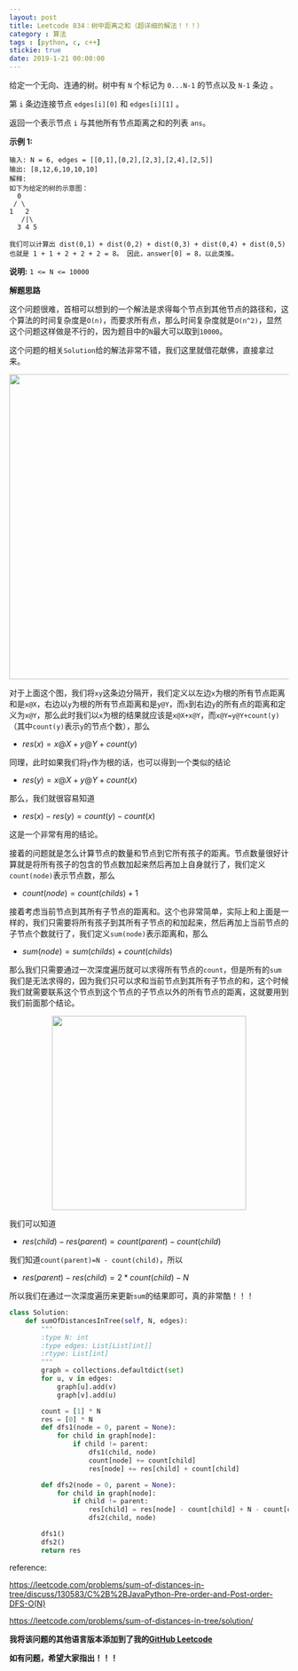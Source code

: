 ```yaml
---
layout: post
title: Leetcode 834：树中距离之和（超详细的解法！！！）
category : 算法
tags : [python, c, c++]
stickie: true
date: 2019-1-21 00:00:00
---
```


给定一个无向、连通的树。树中有 `N` 个标记为 `0...N-1` 的节点以及 `N-1` 条边 。

第 `i` 条边连接节点 `edges[i][0]` 和 `edges[i][1]` 。

返回一个表示节点 `i` 与其他所有节点距离之和的列表 `ans`。

**示例 1:**

```
输入: N = 6, edges = [[0,1],[0,2],[2,3],[2,4],[2,5]]
输出: [8,12,6,10,10,10]
解释: 
如下为给定的树的示意图：
  0
 / \
1   2
   /|\
  3 4 5

我们可以计算出 dist(0,1) + dist(0,2) + dist(0,3) + dist(0,4) + dist(0,5) 
也就是 1 + 1 + 2 + 2 + 2 = 8。 因此，answer[0] = 8，以此类推。
```

**说明:** `1 <= N <= 10000`

**解题思路**

这个问题很难，首相可以想到的一个解法是求得每个节点到其他节点的路径和，这个算法的时间复杂度是`O(n)`，而要求所有点，那么时间复杂度就是`O(n^2)`，显然这个问题这样做是不行的，因为题目中的`N`最大可以取到`10000`。

这个问题的相关`Solution`给的解法非常不错，我们这里就借花献佛，直接拿过来。

<center class="half">
    <img src="https://raw.githubusercontent.com/wiki/luliyucoordinate/ImageBed/834/2019_1_21_1.png" width="550">
</center>

对于上面这个图，我们将`xy`这条边分隔开，我们定义以左边`x`为根的所有节点距离和是`x@X`，右边以`y`为根的所有节点距离和是`y@Y`，而`x`到右边`y`的所有点的距离和定义为`x@Y`，那么此时我们以`x`为根的结果就应该是`x@X+x@Y`，而`x@Y=y@Y+count(y)`（其中`count(y)`表示`y`的节点个数），那么

- $res(x)=x@X+y@Y+count(y)$

同理，此时如果我们将`y`作为根的话，也可以得到一个类似的结论

- $res(y)=x@X+y@Y+count(x)$

那么，我们就很容易知道

- $res(x)-res(y)=count(y)-count(x)$

这是一个非常有用的结论。

接着的问题就是怎么计算节点的数量和节点到它所有孩子的距离。节点数量很好计算就是将所有孩子的包含的节点数加起来然后再加上自身就行了，我们定义`count(node)`表示节点数，那么

- $count(node) = count(childs) + 1$

接着考虑当前节点到其所有子节点的距离和。这个也非常简单，实际上和上面是一样的，我们只需要将所有孩子到其所有子节点的和加起来，然后再加上当前节点的子节点个数就行了，我们定义`sum(node)`表示距离和，那么

- $sum(node)=sum(childs)+count(childs)$

那么我们只需要通过一次深度遍历就可以求得所有节点的`count`，但是所有的`sum`我们是无法求得的，因为我们只可以求和当前节点到其所有子节点的和，这个时候我们就需要联系这个节点到这个节点的子节点以外的所有节点的距离，这就要用到我们前面那个结论。

<center class="half">
    <img src="https://raw.githubusercontent.com/wiki/luliyucoordinate/ImageBed/834/2019_1_21_2.png" width="350">
</center>

我们可以知道

- $res(child)-res(parent)=count(parent)-count(child)$

我们知道`count(parent)=N - count(child)`，所以

- $res(parent)-res(child) = 2*count(child)-N$

所以我们在通过一次深度遍历来更新`sum`的结果即可，真的非常酷！！！

```python
class Solution:
    def sumOfDistancesInTree(self, N, edges):
        """
        :type N: int
        :type edges: List[List[int]]
        :rtype: List[int]
        """
        graph = collections.defaultdict(set)
        for u, v in edges:
            graph[u].add(v)
            graph[v].add(u)

        count = [1] * N
        res = [0] * N
        def dfs1(node = 0, parent = None):
            for child in graph[node]:
                if child != parent:
                    dfs1(child, node)
                    count[node] += count[child]
                    res[node] += res[child] + count[child]

        def dfs2(node = 0, parent = None):
            for child in graph[node]:
                if child != parent:
                    res[child] = res[node] - count[child] + N - count[child]
                    dfs2(child, node)

        dfs1()
        dfs2()
        return res
```

reference:

https://leetcode.com/problems/sum-of-distances-in-tree/discuss/130583/C%2B%2BJavaPython-Pre-order-and-Post-order-DFS-O(N)

https://leetcode.com/problems/sum-of-distances-in-tree/solution/

**我将该问题的其他语言版本添加到了我的[GitHub Leetcode](https://github.com/luliyucoordinate/Leetcode)**

**如有问题，希望大家指出！！！**